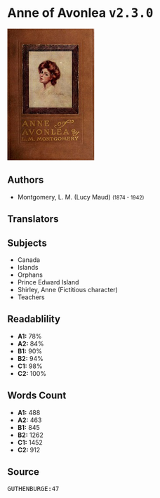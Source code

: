 # Anne of Avonlea <kbd>v2.3.0</kbd>

![](./cover.medium.jpg "")

## Authors


 - Montgomery, L. M. (Lucy Maud) <small>(1874 - 1942)</small>

## Translators



## Subjects


 - Canada
 - Islands
 - Orphans
 - Prince Edward Island
 - Shirley, Anne (Fictitious character)
 - Teachers

## Readablility


 - **A1:** 78%
 - **A2:** 84%
 - **B1:** 90%
 - **B2:** 94%
 - **C1:** 98%
 - **C2:** 100%

## Words Count


 - **A1:** 488
 - **A2:** 463
 - **B1:** 845
 - **B2:** 1262
 - **C1:** 1452
 - **C2:** 912

## Source


<kbd>GUTHENBURGE:47</kbd>
